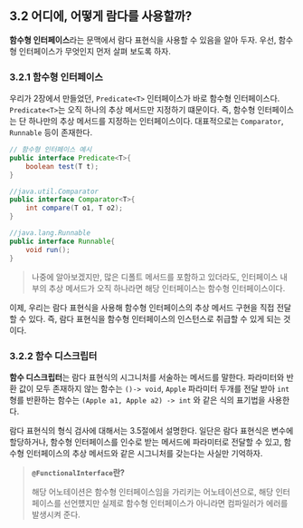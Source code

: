## 3.2 어디에, 어떻게 람다를 사용할까?

**함수형 인터페이스**라는 문맥에서 람다 표현식을 사용할 수 있음을 알아 두자. 
우선, 함수형 인터페이스가 무엇인지 먼저 살펴 보도록 하자.

### 3.2.1 함수형 인터페이스

우리가 2장에서 만들었던, `Predicate<T>` 인터페이스가 바로 함수형 인터페이스다. `Predicate<T>`는 오직 하나의 추상 메서드만 지정하기 떄문이다.
즉, 함수형 인터페이스는 단 하나만의 추상 메서드를 지정하는 인터페이스이다. 대표적으로는 `Comparator`, `Runnable` 등이 존재한다.

```java
// 함수형 인터페이스 예시
public interface Predicate<T>{
	boolean test(T t);
}

//java.util.Comparator
public interface Comparator<T>{
	int compare(T o1, T o2);
}

//java.lang.Runnable
public interface Runnable{
	void run();
}
```


>나중에 알아보겠지만, 많은 디폴트 메서드를 포함하고 있더라도, 인터페이스 내부의 추상 메서드가 오직 하나라면 해당 인터페이스는 함수형 인터페이스이다.


이제, 우리는 람다 표현식을 사용해 함수형 인터페이스의 추상 메서드 구현을 직접 전달할 수 있다. 즉, 람다 표현식을 함수형 인터페이스의 인스턴스로 취급할 수 있게 되는 것이다.

### 3.2.2 함수 디스크립터

**함수 디스크립터**는 람다 표현식의 시그니처를 서술하는 메서드를 말한다. 파라미터와 반환 값이 모두 존재하지 않는 함수는 `()-> void`, `Apple` 파라미터 두개를 전달 받아 `int`형를 반환하는 함수는 `(Apple a1, Apple a2) -> int` 와 같은 식의 표기법을 사용한다.

람다 표현식의 형식 검사에 대해서는 3.5절에서 설명한다.
일단은 람다 표현식은 변수에 할당하거나, 함수형 인터페이스를 인수로 받는 메서드에 파라미터로 전달할 수 있고, 함수형 인터페이스의 추상 메서드와 같은 시그니처를 갖는다는 사실만 기억하자.

>**`@FunctionalInterface`란?**
>
>해당 어노테이션은 함수형 인터페이스임을 가리키는 어노테이션으로, 해당 인터페이스를 선언헀지만 실제로 함수형 인터페이스가 아니라면 컴파일러가 에러를 발생시켜 준다.

